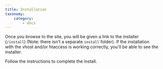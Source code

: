 ```yaml
---
title: Installation
taxonomy:
    category:
        - docs
---
```


Once you browse to the site, you will be given a link to the installer (`/install`) (Note: there
isn't a separate `install` folder). If the installation with the vhost and/or htaccess is working
correctly, you'll be able to see the installer. 

Follow the instructions to complete the install.

